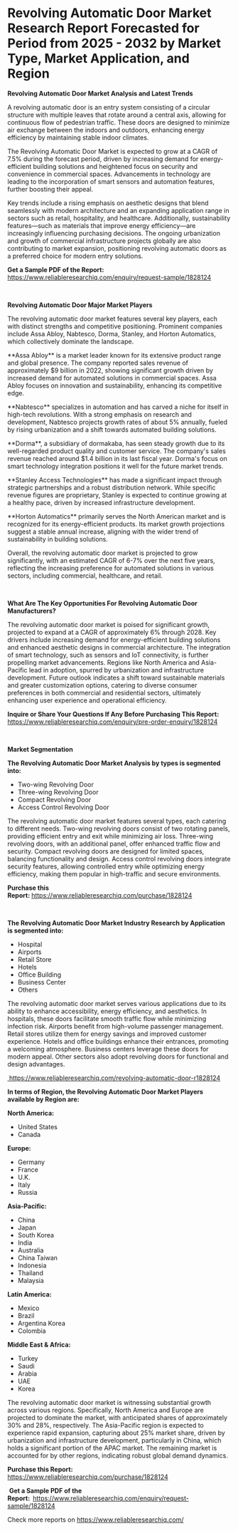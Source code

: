 <p><h1>Revolving Automatic Door Market Research Report Forecasted for Period from 2025 -  2032 by Market Type, Market Application, and Region</h1></p><p><strong>Revolving Automatic Door Market Analysis and Latest Trends</strong></p>
<p><p>A revolving automatic door is an entry system consisting of a circular structure with multiple leaves that rotate around a central axis, allowing for continuous flow of pedestrian traffic. These doors are designed to minimize air exchange between the indoors and outdoors, enhancing energy efficiency by maintaining stable indoor climates. </p><p>The Revolving Automatic Door Market is expected to grow at a CAGR of 7.5% during the forecast period, driven by increasing demand for energy-efficient building solutions and heightened focus on security and convenience in commercial spaces. Advancements in technology are leading to the incorporation of smart sensors and automation features, further boosting their appeal. </p><p>Key trends include a rising emphasis on aesthetic designs that blend seamlessly with modern architecture and an expanding application range in sectors such as retail, hospitality, and healthcare. Additionally, sustainability features—such as materials that improve energy efficiency—are increasingly influencing purchasing decisions. The ongoing urbanization and growth of commercial infrastructure projects globally are also contributing to market expansion, positioning revolving automatic doors as a preferred choice for modern entry solutions.</p></p>
<p><strong>Get a Sample PDF of the Report:&nbsp;</strong> <a href="https://www.reliableresearchiq.com/enquiry/request-sample/1828124?utm_campaign=103&utm_medium=2&utm_source=Github&utm_content=ia&utm_term=28022025&utm_id=revolving-automatic-door">https://www.reliableresearchiq.com/enquiry/request-sample/1828124</a></p>
<p>&nbsp;</p>
<p><strong>Revolving Automatic Door Major Market Players</strong></p>
<p><p>The revolving automatic door market features several key players, each with distinct strengths and competitive positioning. Prominent companies include Assa Abloy, Nabtesco, Dorma, Stanley, and Horton Automatics, which collectively dominate the landscape. </p><p>**Assa Abloy** is a market leader known for its extensive product range and global presence. The company reported sales revenue of approximately $9 billion in 2022, showing significant growth driven by increased demand for automated solutions in commercial spaces. Assa Abloy focuses on innovation and sustainability, enhancing its competitive edge.</p><p>**Nabtesco** specializes in automation and has carved a niche for itself in high-tech revolutions. With a strong emphasis on research and development, Nabtesco projects growth rates of about 5% annually, fueled by rising urbanization and a shift towards automated building solutions. </p><p>**Dorma**, a subsidiary of dormakaba, has seen steady growth due to its well-regarded product quality and customer service. The company's sales revenue reached around $1.4 billion in its last fiscal year. Dorma's focus on smart technology integration positions it well for the future market trends.</p><p>**Stanley Access Technologies** has made a significant impact through strategic partnerships and a robust distribution network. While specific revenue figures are proprietary, Stanley is expected to continue growing at a healthy pace, driven by increased infrastructure development.</p><p>**Horton Automatics** primarily serves the North American market and is recognized for its energy-efficient products. Its market growth projections suggest a stable annual increase, aligning with the wider trend of sustainability in building solutions.</p><p>Overall, the revolving automatic door market is projected to grow significantly, with an estimated CAGR of 6-7% over the next five years, reflecting the increasing preference for automated solutions in various sectors, including commercial, healthcare, and retail.</p></p>
<p>&nbsp;</p>
<p><strong>What Are The Key Opportunities For Revolving Automatic Door Manufacturers?</strong></p>
<p><p>The revolving automatic door market is poised for significant growth, projected to expand at a CAGR of approximately 6% through 2028. Key drivers include increasing demand for energy-efficient building solutions and enhanced aesthetic designs in commercial architecture. The integration of smart technology, such as sensors and IoT connectivity, is further propelling market advancements. Regions like North America and Asia-Pacific lead in adoption, spurred by urbanization and infrastructure development. Future outlook indicates a shift toward sustainable materials and greater customization options, catering to diverse consumer preferences in both commercial and residential sectors, ultimately enhancing user experience and operational efficiency.</p></p>
<p><strong>Inquire or Share Your Questions If Any Before Purchasing This Report:</strong> <a href="https://www.reliableresearchiq.com/enquiry/pre-order-enquiry/1828124?utm_campaign=103&utm_medium=2&utm_source=Github&utm_content=ia&utm_term=28022025&utm_id=revolving-automatic-door">https://www.reliableresearchiq.com/enquiry/pre-order-enquiry/1828124</a></p>
<p>&nbsp;</p>
<p><strong>Market Segmentation</strong></p>
<p><strong>The Revolving Automatic Door Market Analysis by types is segmented into:</strong></p>
<p><ul><li>Two-wing Revolving Door</li><li>Three-wing Revolving Door</li><li>Compact Revolving Door</li><li>Access Control Revolving Door</li></ul></p>
<p><p>The revolving automatic door market features several types, each catering to different needs. Two-wing revolving doors consist of two rotating panels, providing efficient entry and exit while minimizing air loss. Three-wing revolving doors, with an additional panel, offer enhanced traffic flow and security. Compact revolving doors are designed for limited spaces, balancing functionality and design. Access control revolving doors integrate security features, allowing controlled entry while optimizing energy efficiency, making them popular in high-traffic and secure environments.</p></p>
<p><strong>Purchase this Report:&nbsp;</strong><a href="https://www.reliableresearchiq.com/purchase/1828124?utm_campaign=103&utm_medium=2&utm_source=Github&utm_content=ia&utm_term=28022025&utm_id=revolving-automatic-door">https://www.reliableresearchiq.com/purchase/1828124</a></p>
<p>&nbsp;</p>
<p><strong>The Revolving Automatic Door Market Industry Research by Application is segmented into:</strong></p>
<p><ul><li>Hospital</li><li>Airports</li><li>Retail Store</li><li>Hotels</li><li>Office Building</li><li>Business Center</li><li>Others</li></ul></p>
<p><p>The revolving automatic door market serves various applications due to its ability to enhance accessibility, energy efficiency, and aesthetics. In hospitals, these doors facilitate smooth traffic flow while minimizing infection risk. Airports benefit from high-volume passenger management. Retail stores utilize them for energy savings and improved customer experience. Hotels and office buildings enhance their entrances, promoting a welcoming atmosphere. Business centers leverage these doors for modern appeal. Other sectors also adopt revolving doors for functional and design advantages.</p></p>
<p><a href="https://www.reliableresearchiq.com/revolving-automatic-door-r1828124?utm_campaign=103&utm_medium=2&utm_source=Github&utm_content=ia&utm_term=28022025&utm_id=revolving-automatic-door">&nbsp;https://www.reliableresearchiq.com/revolving-automatic-door-r1828124</a></p>
<p><strong>In terms of Region, the Revolving Automatic Door Market Players available by Region are:</strong></p>
<p>
    <p> <strong> North America: </strong>
        <ul>
            <li>United States</li>
            <li>Canada</li>
        </ul>
        </p> 
    <p> <strong> Europe: </strong>
        <ul>
            <li>Germany</li>
            <li>France</li>
            <li>U.K.</li>
            <li>Italy</li>
            <li>Russia</li>
        </ul>
        </p> 
    <p> <strong> Asia-Pacific: </strong>
        <ul>
            <li>China</li>
            <li>Japan</li>
            <li>South Korea</li>
            <li>India</li>
            <li>Australia</li>
            <li>China Taiwan</li>
            <li>Indonesia</li>
            <li>Thailand</li>
            <li>Malaysia</li>
        </ul>
        </p> 
    <p> <strong> Latin America: </strong>
        <ul>
            <li>Mexico</li>
            <li>Brazil</li>
            <li>Argentina Korea</li>
            <li>Colombia</li>
        </ul>
        </p> 
    <p> <strong> Middle East & Africa: </strong>
        <ul>
            <li>Turkey</li>
            <li>Saudi</li>
            <li>Arabia</li>
            <li>UAE</li>
            <li>Korea</li>
        </ul>
    </p>
    </p>
<p><p>The revolving automatic door market is witnessing substantial growth across various regions. Specifically, North America and Europe are projected to dominate the market, with anticipated shares of approximately 30% and 28%, respectively. The Asia-Pacific region is expected to experience rapid expansion, capturing about 25% market share, driven by urbanization and infrastructure development, particularly in China, which holds a significant portion of the APAC market. The remaining market is accounted for by other regions, indicating robust global demand dynamics.</p></p>
<p><strong>Purchase this Report: </strong><a href="https://www.reliableresearchiq.com/purchase/1828124?utm_campaign=103&utm_medium=2&utm_source=Github&utm_content=ia&utm_term=28022025&utm_id=revolving-automatic-door">https://www.reliableresearchiq.com/purchase/1828124</a></p>
<p>&nbsp;<strong>Get a Sample PDF of the Report:&nbsp;&nbsp;</strong><a href="https://www.reliableresearchiq.com/enquiry/request-sample/1828124?utm_campaign=103&utm_medium=2&utm_source=Github&utm_content=ia&utm_term=28022025&utm_id=revolving-automatic-door">https://www.reliableresearchiq.com/enquiry/request-sample/1828124</a></p>
<p><strong></strong></p>
<p>Check more reports on <a href="https://www.reliableresearchiq.com/?utm_campaign=103&utm_medium=2&utm_source=Github&utm_content=ia&utm_term=28022025&utm_id=revolving-automatic-door">https://www.reliableresearchiq.com/</a></p>